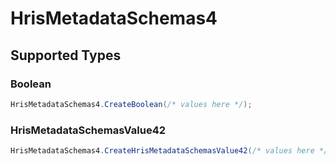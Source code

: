 # HrisMetadataSchemas4


## Supported Types

### Boolean

```csharp
HrisMetadataSchemas4.CreateBoolean(/* values here */);
```

### HrisMetadataSchemasValue42

```csharp
HrisMetadataSchemas4.CreateHrisMetadataSchemasValue42(/* values here */);
```
